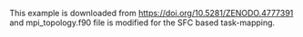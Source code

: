 This example is downloaded from https://doi.org/10.5281/ZENODO.4777391
and mpi_topology.f90 file is modified for the SFC based task-mapping.



